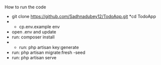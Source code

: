 How to run the code
* git clone https://github.com/Sadhnadubey12/TodoApp.git
*cd TodoApp
* * cp.env.example env
* open .env and update
* run: composer install
* * run: php artisan key:generate
* run: php artisan migrate:fresh
-seed
* run: php artisan serve

  
